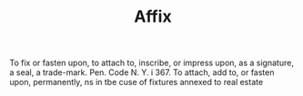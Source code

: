 ---
title: Affix
letter: A
permalink: "/definitions/bld-affix.html"
body: To fix or fasten upon, to attach to, inscribe, or impress upon, as a signature,
  a seal, a trade-mark. Pen. Code N. Y. i 367. To attach, add to, or fasten upon,
  permanently, ns in tbe cuse of fixtures annexed to real estate
published_at: '2018-07-07'
source: Black's Law Dictionary 2nd Ed (1910)
layout: post
---